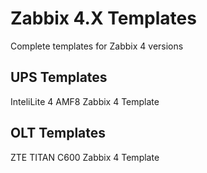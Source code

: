 # Zabbix 4.X Templates
 Complete templates for Zabbix 4 versions
 
## UPS Templates 
 InteliLite 4 AMF8 Zabbix 4 Template
## OLT Templates 
 ZTE TITAN C600 Zabbix 4 Template
